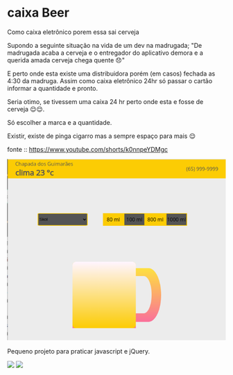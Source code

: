 # caixa Beer
Como caixa eletrônico porem essa sai cerveja 

Supondo a seguinte situação na vida de um dev na madrugada;
"De madrugada acaba a cerveja e o entregador do aplicativo demora e a querida amada cerveja chega quente 😞️"


E perto onde esta existe uma distribuidora porém (em casos) fechada as 4:30 da madruga.
Assim como caixa eletrônico 24hr só passar o cartão  informar a quantidade  e pronto.

Seria otimo,  se tivessem uma caixa 24 hr perto onde esta e  fosse de cerveja 😌️😌️.

Só escolher a marca e a quantidade.



Existir, existe de pinga cigarro mas a sempre espaço para mais 😌️

fonte ::  https://www.youtube.com/shorts/k0nnpeYDMgc 



![Logo](https://raw.githubusercontent.com/cardosource/caixaBeer/main/caixabeer.png)


Pequeno projeto para praticar javascript e jQuery.


![](https://img.shields.io/badge/ES6+-informational?style=flat&logo=javascript&logoColor=yellow&color=black) 
![](https://img.shields.io/badge/3.6.0-informational?style=flat&logo=jQuery&logoColor=blue&color=black) 
